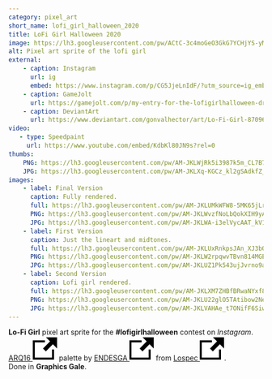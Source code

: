```yaml
---
category: pixel_art
short_name: lofi_girl_halloween_2020
title: LoFi Girl Halloween 2020
image: https://lh3.googleusercontent.com/pw/ACtC-3c4moGeO3GkG7YCHjYS-yMBQrB10lCfRjpnKeGgyreoxNEzECe6sV-eGAJerVkWfLU1sLeQpE7h22sm00ou6dn9_JORaERuA3Q-FV6paoL2JgTohynRG8uzTkd3OIdc55M0iKGqhyWM2-WEw0h-8hl4=w1200-h630-no?authuser=0
alt: Pixel art sprite of the lofi girl
external:
    - caption: Instagram
      url: ig
      embed: https://www.instagram.com/p/CG5JjeLnIdF/?utm_source=ig_embed&amp;utm_campaign=loading
    - caption: GameJolt
      url: https://gamejolt.com/p/my-entry-for-the-lofigirlhalloween-drawing-contest-on-instagram-ksr3maax
    - caption: DeviantArt
      url: https://www.deviantart.com/gonvalhector/art/Lo-Fi-Girl-870966134
video:
   - type: Speedpaint
     url: https://www.youtube.com/embed/KdbKl80JN9s?rel=0
thumbs:
    PNG: https://lh3.googleusercontent.com/pw/AM-JKLWjRk5i3987k5m_CL7B745Pm_iMioEY8c363Zvl4nQDQH8T9NWIEW-i_2-UAyqVvp52NPNx8Iwm-vk6za9cztNLlKzz9wPzaojSF_5Pind6DNRnxi0FG-A5R1B_486n9Qsoecss6Jd70xAztvFql-TK
    JPG: https://lh3.googleusercontent.com/pw/AM-JKLXq-KGCz_kl2gSAdkfZ_tj32G2-9VGBCePF4QaB-Mok77IBo1Qcj09SVsG5XllDqKrQfU2a8wZCK0zraCiQj2DYHPy5kfzAT18WWHWA6jCN4JCGbQppTOOkZZRUyQvHQALxcSemHtZ9Bse3-FMV138T
images:
    - label: Final Version
      caption: Fully rendered.
      full: https://lh3.googleusercontent.com/pw/AM-JKLUMkWFW8-5MK65jLrSSY1O29mi4L57p4BGivGWpSOkHhjW4J2HYhVW_zb3zYC4-TiO7YrPMYJWbze9_wshiPxGiT-BOGJxLOSyXzFNntuYH6hl5YUKl3-lB9GzqZaEpUGss9d2VnDlYwSRjIE6BF2dr=s1080
      PNG: https://lh3.googleusercontent.com/pw/AM-JKLWvzfNoLbQokXIH9yADQbKxoXkmFDZ99LFDbZZNe25L2CtlshQ15u67l-pfIs_HuHxLQxI8GPGYVQ3dQn992bQvy-5Ms8weudYN26JlC_ssbuVqZ1s2D-M2mzwB5bEmzEC-BXbGxYpXjoLNkMa1iTWC
      JPG: https://lh3.googleusercontent.com/pw/AM-JKLWA-i3elVycAAT_kV1qmgW8z0C-V_j51mgSCGAKOTp0afD3iVw56Qs2CopH-W-2VdRoDYHM6PU0iGecNBbu-e0k6kkKKqBCfCg1wNOECI3vsrGDtY364WZupUPA3jVoSej8AuqKR7n3o3Fhwbr18G9n
    - label: First Version
      caption: Just the lineart and midtones.
      full: https://lh3.googleusercontent.com/pw/AM-JKLUxRnkpsJAn_XJ3bQd9OQ_xpTH8ICZw9fmU2k9O5ckjzVZpu5HbfPNAKRxOoyMa0rznlSOszf-JM_Zinb8SPVia8d66DsHyeFaKhgtaMz6pzQQucyd0yDuB0icactDxmY2qParKJMor7hjCXQ4UEE-X=s1080
      PNG: https://lh3.googleusercontent.com/pw/AM-JKLW2rpqwvTBvn814MGEdJyyHEN4QMe8al5ZgeE6jzjUBj1bOeQrV-eLkBnhqVzMuEbAu23fPAn_9pvFA2GFordZspFltu1woE1NmVMZxTdsu6ItbwrTlHdGo08nz2-35NuABW5fPY1OND1VX-aQjT-Lp
      JPG: https://lh3.googleusercontent.com/pw/AM-JKLUZ1Pk543ujJvrno9arxQ4j34aaEN-3dqA7yadNPTpcOXoqoT9eWHFeagKln2LagGkEVzwVsS_fa1tPuAA2XAvGWkyT3OKZulMGiMxl5gI1hPeqC9EtBTFtag4XzEu1F9wfSYb5Ey-2luyivbIJuzfR
    - label: Second Version
      caption: Lofi girl rendered.
      full: https://lh3.googleusercontent.com/pw/AM-JKLXM7ZHBfBRwaNYxf8CqvdVQcFNLJzNtnejTaCGp2eaN4kOqJd8RzyxdeoHBWqUHxT3QN9RnsRhA4p9P3LmQoo2mc5N9HGCk_1yc-shWDi8IDl4PLwZsx4_n3qIFMwDDuM2GUv1oS6gCF-D0lcu1hvkp=s1080
      PNG: https://lh3.googleusercontent.com/pw/AM-JKLU22glO5TAtibow2Ne16kN3YARD828U3yvNckQP6g8Nae4xSqUp2fdSkiY-B_OCh0CbBcTvsDigSFbun8x4DmRq8hlDErv80dw8D6akYtnFOLT7tkPhqE3HYnnAA-AZKNzD9fM6EnGyTInnlNBIbMOb
      JPG: https://lh3.googleusercontent.com/pw/AM-JKLVAHAe_t7ONifF6Siw_dTOUb5TXsYpoVX0x82Kc61cMKXdnBWC_nkUVvnng32uuVfz-hWSO3w8X13qUKki_65t5qZcX0ZjcMDezjuL_1PkbD-og2ZsGjTuTC12s_ifgk5_D29RGvvHR_fRaWw102rYx
---
```


**Lo-Fi Girl** pixel art sprite for the **#lofigirlhalloween** contest on *Instagram*.
[ARQ16 <img src="/assets/images/icons/external.svg" alt="External Link" class="external-icon">](https://lospec.com/palette-list/arq16) palette by [ENDESGA <img src="/assets/images/icons/external.svg" alt="External Link" class="external-icon">](https://lospec.com/endesga) from [Lospec <img src="/assets/images/icons/external.svg" alt="External Link" class="external-icon">](https://lospec.com/).  
Done in **Graphics Gale**.
